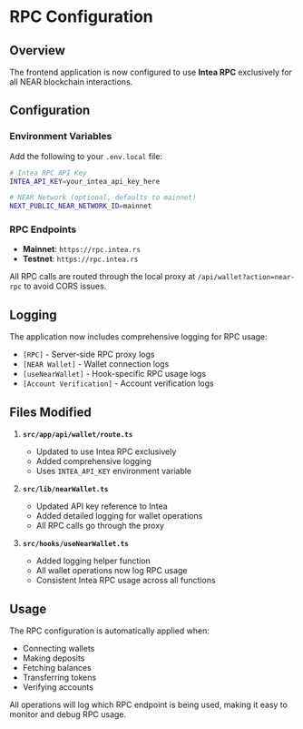 # RPC Configuration

## Overview

The frontend application is now configured to use **Intea RPC** exclusively for all NEAR blockchain interactions.

## Configuration

### Environment Variables

Add the following to your `.env.local` file:

```bash
# Intea RPC API Key
INTEA_API_KEY=your_intea_api_key_here

# NEAR Network (optional, defaults to mainnet)
NEXT_PUBLIC_NEAR_NETWORK_ID=mainnet
```

### RPC Endpoints

- **Mainnet**: `https://rpc.intea.rs`
- **Testnet**: `https://rpc.intea.rs`

All RPC calls are routed through the local proxy at `/api/wallet?action=near-rpc` to avoid CORS issues.

## Logging

The application now includes comprehensive logging for RPC usage:

- `[RPC]` - Server-side RPC proxy logs
- `[NEAR Wallet]` - Wallet connection logs
- `[useNearWallet]` - Hook-specific RPC usage logs
- `[Account Verification]` - Account verification logs

## Files Modified

1. **`src/app/api/wallet/route.ts`**

   - Updated to use Intea RPC exclusively
   - Added comprehensive logging
   - Uses `INTEA_API_KEY` environment variable

2. **`src/lib/nearWallet.ts`**

   - Updated API key reference to Intea
   - Added detailed logging for wallet operations
   - All RPC calls go through the proxy

3. **`src/hooks/useNearWallet.ts`**
   - Added logging helper function
   - All wallet operations now log RPC usage
   - Consistent Intea RPC usage across all functions

## Usage

The RPC configuration is automatically applied when:

- Connecting wallets
- Making deposits
- Fetching balances
- Transferring tokens
- Verifying accounts

All operations will log which RPC endpoint is being used, making it easy to monitor and debug RPC usage.
